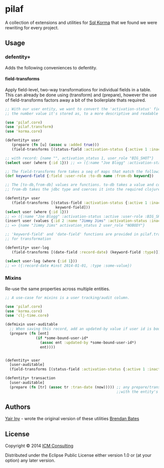 # pilaf

A collection of extensions and utilities for [Sql Korma](http://sqlkorma.com/) that we found we were rewriting for every project.

## Usage

### defentity+

Adds the following conveniences to defentity.

#### field-transforms
Apply field-level, two-way transformations for individual fields in a table.  This can already be done using (transform) and (prepare), however the use of field-transforms factors away a bit of the boilerplate thats required.


```clojure
;; With our user entity, we want to convert the 'activation-status' field value from
;; the number value it's stored as, to a more descriptive and readable keyword value

(use 'pilaf.core)
(use 'pilaf.transform)
(use 'korma.core)

(defentity+ user
   (prepare (fn [u] (assoc u :added true)))
   (field-transforms [(status-field :activation-status {:active 1 :inactive 2})]))

;; with record: {name "", activation_status 1, user_role "BIG_SHOT"}
(select user (where {:id 1})) ;; => ({:name "Joe Blogg" :activation-status :active :added true :user-role "BIG_SHOT"})

;; The field-transforms form takes a seq of maps that match the following:
(def keyword-field {:field :user-role :to-db name :from-db keyword})

;; The [to-db,from-db] values are functions. to-db takes a value and coerces it into the required jdbc type.
;; from-db takes the jdbc type and coerces it into the required clojure type.

(defentity+ user
   (field-transforms [(status-field :activation-status {:active 1 :inactive 2})
                       keyword-field]))
(select user (where {:id 1}))
;; => ({:name "Joe Blogg" :activation-status :active :user-role :BIG_SHOT})
(insert user (values {:id 2 :name "Jimmy Jims" :activation-status :inactive :user-role :NOBODY}))
;; => {name "Jimmy Jims" activation_status 2 user_role "NOBODY"}

;; 'keyword-field' and 'date-field' functions are provided in pilaf.transform ns for conveniently defining the required maps
;; for transformation

(defentity+ user-log
   (field-transforms [(date-field :record-date) (keyword-field :type)]))

(select user-log (where {:id 1}))
;; => ({:record-date #inst 2014-01-01, :type :some-value})

```

### Mixins
Re-use the same properties across multiple entities.


```clojure
;; A use-case for mixins is a user tracking/audit column.

(use 'pilaf.core)
(use 'korma.core)
(use 'clj-time.core)

(defmixin user-auditable
  ;; When saving this record, add an updated-by value if user id is bound to the thread
  (prepare (fn [ent]
              (if *some-bound-user-id*
                (assoc ent :updated-by *some-bound-user-id*)
                ent))))


(defentity+ user
  [user-auditable]
  (field-transforms [(status-field :activation-status {:active 1 :inactive 2})]))

(defentity+ transaction
  [user-auditable]
  (prepare (fn [tr] (assoc tr :tran-date (now))))) ;; any prepare/transform functions will be comp'd,
                                                   ;;with the entity's func being the last func in the composition

```




## Authors

[Yair Iny](https://github.com/icm-yairiny) - wrote the original version of these utilities
[Brendan Bates](https://github.com/bbbates)

## License

Copyright © 2014 [ICM Consulting](http://www.icm-consulting.com.au)

Distributed under the Eclipse Public License either version 1.0 or (at
your option) any later version.
